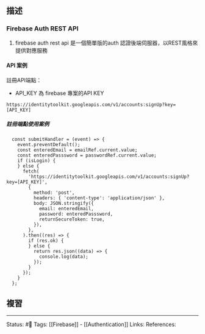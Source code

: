 ## 描述


### Firebase Auth REST API
1. firebase auth rest api 是一個簡單版的auth 認證後端伺服器，以REST風格來提供對應服務


#### API 案例

註冊API端點：
- API_KEY 為 firebase 專案的API KEY
```
https://identitytoolkit.googleapis.com/v1/accounts:signUp?key=[API_KEY]
```




##### 註冊端點使用案例

```
  const submitHandler = (event) => {
    event.preventDefault();
    const enteredEmail = emailRef.current.value;
    const enteredPasssword = passwordRef.current.value;
    if (isLogin) {
    } else {
      fetch(
        'https://identitytoolkit.googleapis.com/v1/accounts:signUp?key=[API_KEY]',
        {
          method: 'post',
          headers: { 'content-type': 'application/json' },
          body: JSON.stringify({
            email: enteredEmail,
            password: enteredPasssword,
            returnSecureToken: true,
          }),
        },
      ).then((res) => {
        if (res.ok) {
        } else {
          return res.json((data) => {
            console.log(data);
          });
        }
      });
    }
  };
```




## 複習


---
Status: #🌱 
Tags:
[[Firebase]] - [[Authentication]]
Links:
References:
